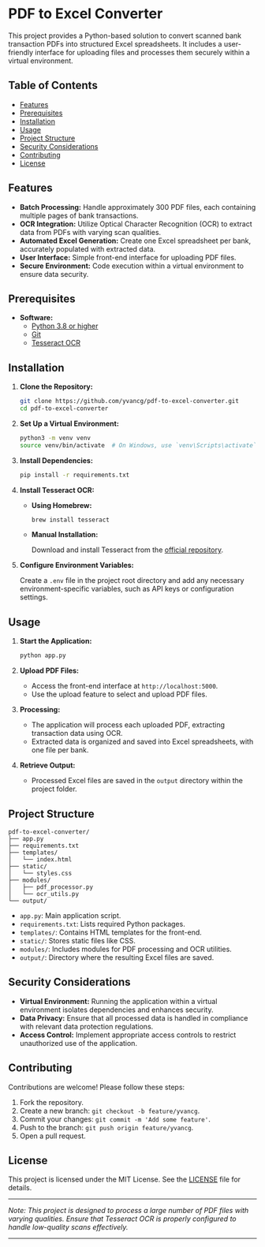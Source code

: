 # PDF to Excel Converter

This project provides a Python-based solution to convert scanned bank transaction PDFs into structured Excel spreadsheets. It includes a user-friendly interface for uploading files and processes them securely within a virtual environment.

## Table of Contents

- [Features](#features)
- [Prerequisites](#prerequisites)
- [Installation](#installation)
- [Usage](#usage)
- [Project Structure](#project-structure)
- [Security Considerations](#security-considerations)
- [Contributing](#contributing)
- [License](#license)

## Features

- **Batch Processing:** Handle approximately 300 PDF files, each containing multiple pages of bank transactions.
- **OCR Integration:** Utilize Optical Character Recognition (OCR) to extract data from PDFs with varying scan qualities.
- **Automated Excel Generation:** Create one Excel spreadsheet per bank, accurately populated with extracted data.
- **User Interface:** Simple front-end interface for uploading PDF files.
- **Secure Environment:** Code execution within a virtual environment to ensure data security.

## Prerequisites

- **Software:**
  - [Python 3.8 or higher](https://www.python.org/downloads/)
  - [Git](https://git-scm.com/)
  - [Tesseract OCR](https://github.com/tesseract-ocr/tesseract)

## Installation

1. **Clone the Repository:**

    ```bash
    git clone https://github.com/yvancg/pdf-to-excel-converter.git
    cd pdf-to-excel-converter
    ```

2. **Set Up a Virtual Environment:**

    ```bash
    python3 -m venv venv
    source venv/bin/activate  # On Windows, use `venv\Scripts\activate`
    ```

3. **Install Dependencies:**

    ```bash
    pip install -r requirements.txt
    ```

4. **Install Tesseract OCR:**

    - **Using Homebrew:**

        ```bash
        brew install tesseract
        ```

    - **Manual Installation:**

        Download and install Tesseract from the [official repository](https://github.com/tesseract-ocr/tesseract).

5. **Configure Environment Variables:**

    Create a `.env` file in the project root directory and add any necessary environment-specific variables, such as API keys or configuration settings.

## Usage

1. **Start the Application:**

    ```bash
    python app.py
    ```

2. **Upload PDF Files:**

    - Access the front-end interface at `http://localhost:5000`.
    - Use the upload feature to select and upload PDF files.

3. **Processing:**

    - The application will process each uploaded PDF, extracting transaction data using OCR.
    - Extracted data is organized and saved into Excel spreadsheets, with one file per bank.

4. **Retrieve Output:**

    - Processed Excel files are saved in the `output` directory within the project folder.

## Project Structure

```plaintext
pdf-to-excel-converter/
├── app.py
├── requirements.txt
├── templates/
│   └── index.html
├── static/
│   └── styles.css
├── modules/
│   ├── pdf_processor.py
│   └── ocr_utils.py
└── output/
```

- `app.py`: Main application script.
- `requirements.txt`: Lists required Python packages.
- `templates/`: Contains HTML templates for the front-end.
- `static/`: Stores static files like CSS.
- `modules/`: Includes modules for PDF processing and OCR utilities.
- `output/`: Directory where the resulting Excel files are saved.

## Security Considerations

- **Virtual Environment:** Running the application within a virtual environment isolates dependencies and enhances security.
- **Data Privacy:** Ensure that all processed data is handled in compliance with relevant data protection regulations.
- **Access Control:** Implement appropriate access controls to restrict unauthorized use of the application.

## Contributing

Contributions are welcome! Please follow these steps:

1. Fork the repository.
2. Create a new branch: `git checkout -b feature/yvancg`.
3. Commit your changes: `git commit -m 'Add some feature'`.
4. Push to the branch: `git push origin feature/yvancg`.
5. Open a pull request.

## License

This project is licensed under the MIT License. See the [LICENSE](LICENSE) file for details.

---

*Note: This project is designed to process a large number of PDF files with varying qualities. Ensure that Tesseract OCR is properly configured to handle low-quality scans effectively.*

---
